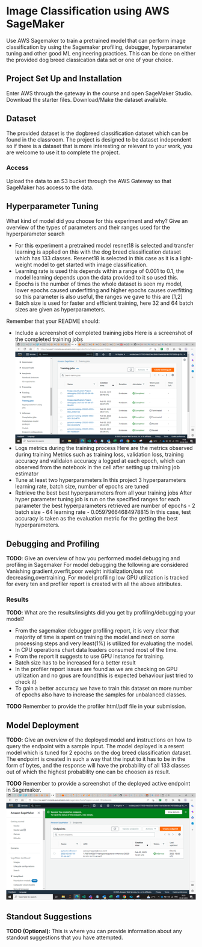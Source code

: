 # Image Classification using AWS SageMaker

Use AWS Sagemaker to train a pretrained model that can perform image classification by using the Sagemaker profiling, debugger, hyperparameter tuning and other good ML engineering practices. This can be done on either the provided dog breed classication data set or one of your choice.

## Project Set Up and Installation
Enter AWS through the gateway in the course and open SageMaker Studio. 
Download the starter files.
Download/Make the dataset available. 

## Dataset
The provided dataset is the dogbreed classification dataset which can be found in the classroom.
The project is designed to be dataset independent so if there is a dataset that is more interesting or relevant to your work, you are welcome to use it to complete the project.

### Access
Upload the data to an S3 bucket through the AWS Gateway so that SageMaker has access to the data. 

## Hyperparameter Tuning
What kind of model did you choose for this experiment and why? Give an overview of the types of parameters and their ranges used for the hyperparameter search
* For this experiment a pretrained model resnet18 is selected and transfer learning is applied on this with the dog breed classification dataset which has 133 classes. Resenet18 is selected in this case as it is a light-weight model to get started with image classification.
* Learning rate is used this depends within a range of 0.001 to 0.1, the model learning depends upon the data provided to it so used this.
* Epochs is the number of times the whole dataset is seen my model, lower epochs caused underfitting and higher epochs causes overfitting so this parameter is also useful, the ranges we gave to this are [1,2]
* Batch size is used for faster and efficient training, here 32 and 64 batch sizes are given as hyperparameters.

Remember that your README should:
- Include a screenshot of completed training jobs
Here is a screenshot of the completed training jobs
![](screenshots\trainingjobs.png)
- Logs metrics during the training process
Here are the metrics observed during training
Metrics such as training loss, validation loss, training accuracy and validaion accuracy a logged at each epoch, which can observed from the notebook in the cell after setting up training job estimator
- Tune at least two hyperparameters
In this project 3 hyperparameters learning rate, batch size, number of epochs are tuned 
- Retrieve the best best hyperparameters from all your training jobs
After hyper parameter tuning job is run on the specified ranges for each parameter the best hyperparameters retrieved are 
number of epochs - 2
batch size - 64
learning rate - 0.05979664684978815
In this case, test accuracy is taken as the evaluation metric for the getting the best hyperparameters.


## Debugging and Profiling
**TODO**: Give an overview of how you performed model debugging and profiling in Sagemaker
For model debugging the following are considered
Vanishing gradient,overfit,poor weight initialization,loss not decreasing,overtraining.
For model profiling low GPU utilization is tracked for every ten and profiler report is created with all the above attributes.

### Results
**TODO**: What are the results/insights did you get by profiling/debugging your model?
* From the sagemaker debugger profiling report, it is very clear that majority of time is spent on training the model and next on some processing steps and very least(1%) is utilized for evaluating the model.
* In CPU operations chart data loaders consumed most of the time.
* From the report it suggests to use GPU instance for training.
* Batch size has to be increased for a better result
* In the profiler report issues are found as we are checking on GPU utilization and no gpus are found(this is expected behaviour just tried to check it)
* To gain a better accuracy we have to train this dataset on more number of epochs also have to increase the samples for unbalanced classes.

**TODO** Remember to provide the profiler html/pdf file in your submission.


## Model Deployment
**TODO**: Give an overview of the deployed model and instructions on how to query the endpoint with a sample input.
The model deployed is a resent model which is tuned for 2 epochs on the dog breed classification dataset. The endpoint is created in such a way that the input to it has to be in the form of bytes, and the response will have the probability of all 133 classes out of which the highest probability one can be choosen as result.

**TODO** Remember to provide a screenshot of the deployed active endpoint in Sagemaker.
![](screenshots\endpoints.png)
## Standout Suggestions
**TODO (Optional):** This is where you can provide information about any standout suggestions that you have attempted.
